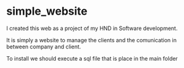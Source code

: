 simple_website
==============

I created this web as a project of my HND in Software development. 

It is simply a website to manage the clients and the comunication in between company and client.


To install we should execute a sql file that is place in the main folder
